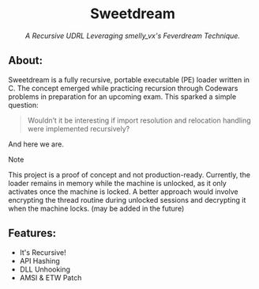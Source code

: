 <div align=center>
   <h1>Sweetdream</h1>
   <i><p>A Recursive UDRL Leveraging smelly_vx's Feverdream Technique.</p></i>
</div>

## About:

Sweetdream is a fully recursive, portable executable (PE) loader written in C.
The concept emerged while practicing recursion through Codewars problems in preparation for an upcoming exam. This sparked a simple question:

> Wouldn’t it be interesting if import resolution and relocation handling were implemented recursively?

And here we are.

> [!NOTE]
> This project is a proof of concept and not production-ready.
> Currently, the loader remains in memory while the machine is unlocked, as it only activates once the machine is locked.
> A better approach would involve encrypting the thread routine during unlocked sessions and decrypting it when the machine locks. (may be added in the future)

## Features:
- It's Recursive!
- API Hashing
- DLL Unhooking
- AMSI & ETW Patch
<!-- - Anti-Debugging using smelly_vx's `feverdream` technique (code runs only once machine is locked)-->

<!--
Add screenshots here once its fully done and working :)
-->

